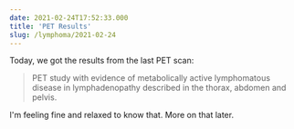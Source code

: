 ```yaml
---
date: 2021-02-24T17:52:33.000
title: 'PET Results'
slug: /lymphoma/2021-02-24
---
```


Today, we got the results from the last PET scan:

> PET study with evidence of metabolically active lymphomatous disease in lymphadenopathy described in the thorax, abdomen and pelvis.

I'm feeling fine and relaxed to know that. More on that later.
